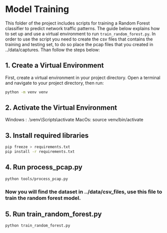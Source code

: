 # Model Training

This folder of the project includes scripts for training a Random Forest classifier to predict network traffic patterns. The guide below explains how to set up and use a virtual environment to run `train_random_forest.py`.
In order to use the script you need to create the csv files that contains the training and testing set, to do so place the pcap files that you created in ../data/captures. Than follow the steps below:

## 1. Create a Virtual Environment

First, create a virtual environment in your project directory. Open a terminal and navigate to your project directory, then run:

```sh
python -m venv venv
```

## 2. Activate the Virtual Environment

Windows : .\venv\Scripts\activate
MacOs: source venv/bin/activate

## 3. Install required libraries

```sh
pip freeze > requirements.txt
pip install -r requirements.txt
```

## 4. Run process_pcap.py

```sh
python tools/process_pcap.py
```

### Now you will find the dataset in ../data/csv_files, use this file to train the random forest model.

## 5. Run train_random_forest.py

```sh
python train_random_forest.py
```